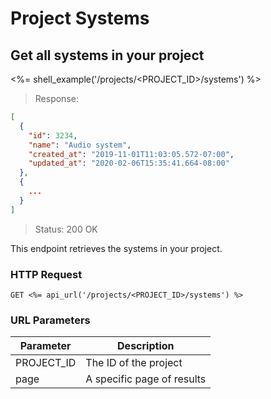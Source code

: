 # Project Systems

## Get all systems in your project

<%= shell_example('/projects/<PROJECT_ID>/systems') %>

> Response:

```json
[
  {
    "id": 3234,
    "name": "Audio system",
    "created_at": "2019-11-01T11:03:05.572-07:00",
    "updated_at": "2020-02-06T15:35:41.664-08:00"
  },
  {
    ...
  }
]
```

> Status: 200 OK

This endpoint retrieves the systems in your project.

### HTTP Request

`GET <%= api_url('/projects/<PROJECT_ID>/systems') %>`

### URL Parameters

Parameter | Description
--------- | -----------
PROJECT_ID | The ID of the project
page | A specific page of results
